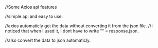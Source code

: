 //Some Axios api features

//simple api and easy to use.

//axios automaticly get the data without converting it from the json file. // i noticed that when i used it, i dont have to write "" = response.json.

//also convert the data to json automaticly.


